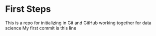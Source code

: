 # First Steps
This is a repo for initializing in Git and GitHub working together for data science
My first commit is this line